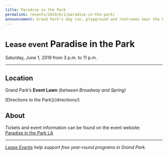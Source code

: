 ```yaml
---
title: Paradise in the Park
permalink: /events/2019/6/1/paradise-in-the-park/
announcement: Grand Park’s dog run, playground and restrooms near the Event Lawn (by Spring St.) will be closed at 2 pm on **Saturday, June 1st** for the [Paradise in the Park](/events/2019/6/1/paradise-in-the-park/) event. All amenities reopen on Sunday, June 2nd by 8 am.
---
```


<small>Lease event</small> Paradise in the Park <small></small>
====================

Saturday, June 1, 2019 from 3 p.m. to 11 p.m.

* * *

## Location

Grand Park’s **Event Lawn** _(between Broadway and Spring)_

<p class="action" markdown="1">
[Directions to the Park](/directions/)
</p>

## About

Tickets and event information can be found on the event website:  
[Paradise in the Park LA](https://www.residentadvisor.net/events/1238995)

<!--
## Please be advised

The dog run will be closed for the duration of the event. The playground and restrooms near the Event Lawn (by Spring St.) will be closed at 2 pm on Saturday, June 1st. All amenities reopen on Sunday, June 2nd by 8 am.
-->

* * *

<div></div>

_[Lease Events](/rent/) help support free year-round programs in Grand Park._

